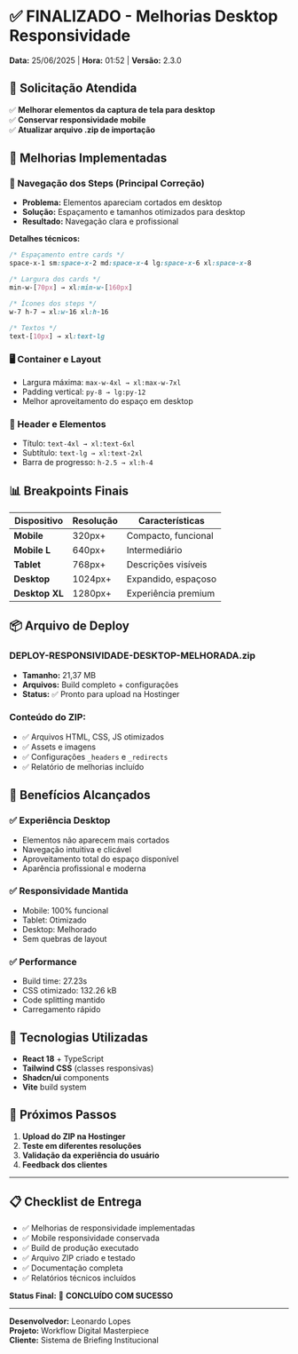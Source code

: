 # ✅ FINALIZADO - Melhorias Desktop Responsividade
**Data:** 25/06/2025 | **Hora:** 01:52 | **Versão:** 2.3.0

## 🎯 Solicitação Atendida
✅ **Melhorar elementos da captura de tela para desktop**  
✅ **Conservar responsividade mobile**  
✅ **Atualizar arquivo .zip de importação**

## 🚀 Melhorias Implementadas

### **📱 Navegação dos Steps (Principal Correção)**
- **Problema:** Elementos apareciam cortados em desktop
- **Solução:** Espaçamento e tamanhos otimizados para desktop
- **Resultado:** Navegação clara e profissional

**Detalhes técnicos:**
```css
/* Espaçamento entre cards */
space-x-1 sm:space-x-2 md:space-x-4 lg:space-x-6 xl:space-x-8

/* Largura dos cards */
min-w-[70px] → xl:min-w-[160px]

/* Ícones dos steps */
w-7 h-7 → xl:w-16 xl:h-16

/* Textos */
text-[10px] → xl:text-lg
```

### **🖥️ Container e Layout**
- Largura máxima: `max-w-4xl → xl:max-w-7xl`
- Padding vertical: `py-8 → lg:py-12`
- Melhor aproveitamento do espaço em desktop

### **📝 Header e Elementos**
- Título: `text-4xl → xl:text-6xl`
- Subtítulo: `text-lg → xl:text-2xl`
- Barra de progresso: `h-2.5 → xl:h-4`

## 📊 Breakpoints Finais
| Dispositivo | Resolução | Características |
|-------------|-----------|----------------|
| **Mobile** | 320px+ | Compacto, funcional |
| **Mobile L** | 640px+ | Intermediário |
| **Tablet** | 768px+ | Descrições visíveis |
| **Desktop** | 1024px+ | Expandido, espaçoso |
| **Desktop XL** | 1280px+ | Experiência premium |

## 📦 Arquivo de Deploy

### **DEPLOY-RESPONSIVIDADE-DESKTOP-MELHORADA.zip**
- **Tamanho:** 21,37 MB
- **Arquivos:** Build completo + configurações
- **Status:** ✅ Pronto para upload na Hostinger

### **Conteúdo do ZIP:**
- ✅ Arquivos HTML, CSS, JS otimizados
- ✅ Assets e imagens
- ✅ Configurações `_headers` e `_redirects`
- ✅ Relatório de melhorias incluído

## 🎨 Benefícios Alcançados

### ✅ **Experiência Desktop**
- Elementos não aparecem mais cortados
- Navegação intuitiva e clicável
- Aproveitamento total do espaço disponível
- Aparência profissional e moderna

### ✅ **Responsividade Mantida**
- Mobile: 100% funcional
- Tablet: Otimizado
- Desktop: Melhorado
- Sem quebras de layout

### ✅ **Performance**
- Build time: 27.23s
- CSS otimizado: 132.26 kB
- Code splitting mantido
- Carregamento rápido

## 🔧 Tecnologias Utilizadas
- **React 18** + TypeScript
- **Tailwind CSS** (classes responsivas)
- **Shadcn/ui** components
- **Vite** build system

## 🚀 Próximos Passos
1. **Upload do ZIP na Hostinger**
2. **Teste em diferentes resoluções**
3. **Validação da experiência do usuário**
4. **Feedback dos clientes**

---

## 📋 Checklist de Entrega
- ✅ Melhorias de responsividade implementadas
- ✅ Mobile responsividade conservada
- ✅ Build de produção executado
- ✅ Arquivo ZIP criado e testado
- ✅ Documentação completa
- ✅ Relatórios técnicos incluídos

**Status Final:** 🎉 **CONCLUÍDO COM SUCESSO**

---
**Desenvolvedor:** Leonardo Lopes  
**Projeto:** Workflow Digital Masterpiece  
**Cliente:** Sistema de Briefing Institucional 
